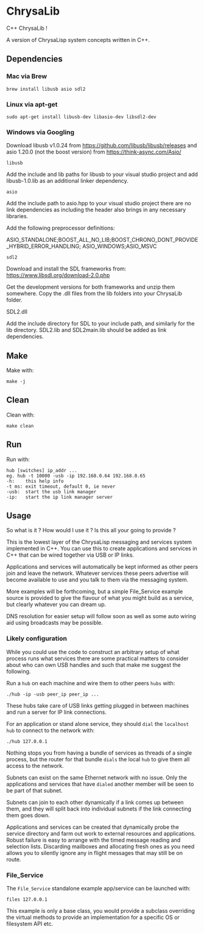 # ChrysaLib

C++ ChrysaLib !

A version of ChrysaLisp system concepts written in C++.

## Dependencies

### Mac via Brew

`brew install libusb asio sdl2`

### Linux via apt-get

`sudo apt-get install libusb-dev libasio-dev libsdl2-dev`

### Windows via Googling

Download libusb v1.0.24 from https://github.com/libusb/libusb/releases and asio
1.20.0 (not the boost version) from https://think-async.com/Asio/

`libusb`

Add the include and lib paths for libusb to your visual studio project and add
libusb-1.0.lib as an additional linker dependency.

`asio`

Add the include path to asio.hpp to your visual studio project there are no
link dependencies as including the header also brings in any necessary
libraries.

Add the following preprocessor definitions:

ASIO_STANDALONE;BOOST_ALL_NO_LIB;BOOST_CHRONO_DONT_PROVIDE_HYBRID_ERROR_HANDLING;
ASIO_WINDOWS;ASIO_MSVC

`sdl2`

Download and install the SDL frameworks from:
https://www.libsdl.org/download-2.0.php

Get the development versions for both frameworks and unzip them somewhere. Copy
the .dll files from the lib folders into your ChrysaLib folder.

SDL2.dll

Add the include directory for SDL to your include path, and similarly for the
lib directory. SDL2.lib and SDL2main.lib should be added as link dependencies.

## Make

Make with:

```text
make -j
```

## Clean

Clean with:

```text
make clean
```

## Run

Run with:

```text
hub [switches] ip_addr ...
eg. hub -t 10000 -usb -ip 192.168.0.64 192.168.0.65
-h:    this help info
-t ms: exit timeout, default 0, ie never
-usb:  start the usb link manager
-ip:   start the ip link manager server
```

## Usage

So what is it ? How would I use it ? Is this all your going to provide ?

This is the lowest layer of the ChrysaLisp messaging and services system
implemented in C++. You can use this to create applications and services in C++
that can be wired together via USB or IP links.

Applications and services will automatically be kept informed as other peers
join and leave the network. Whatever services these peers advertise will become
available to use and you talk to them via the messaging system.

More examples will be forthcoming, but a simple File_Service example source is
provided to give the flavour of what you might build as a service, but clearly
whatever you can dream up.

DNS resolution for easier setup will follow soon as well as some auto wiring
aid using broadcasts may be possible.

### Likely configuration

While you could use the code to construct an arbitrary setup of what process
runs what services there are some practical matters to consider about who can
own USB handles and such that make me suggest the following.

Run a `hub` on each machine and wire them to other peers `hubs` with:

`./hub -ip -usb peer_ip peer_ip ...`

These hubs take care of USB links getting plugged in between machines and run a
server for IP link connections.

For an application or stand alone service, they should `dial` the `localhost`
`hub` to connect to the network with:

`./hub 127.0.0.1`

Nothing stops you from having a bundle of services as threads of a single
process, but the router for that bundle `dials` the local `hub` to give them
all access to the network.

Subnets can exist on the same Ethernet network with no issue. Only the
applications and services that have `dialed` another member will be seen to be
part of that subnet.

Subnets can join to each other dynamically if a link comes up between them, and
they will split back into individual subnets if the link connecting them goes
down.

Applications and services can be created that dynamically probe the service
directory and farm out work to external resources and applications. Robust
failure is easy to arrange with the timed message reading and selection lists.
Discarding mailboxes and allocating fresh ones as you need allows you to
silently ignore any in flight messages that may still be on route.

### File_Service

The `File_Service` standalone example app/service can be launched with:

`files 127.0.0.1`

This example is only a base class, you would provide a subclass overriding the
virtual methods to provide an implementation for a specific OS or filesystem
API etc.
